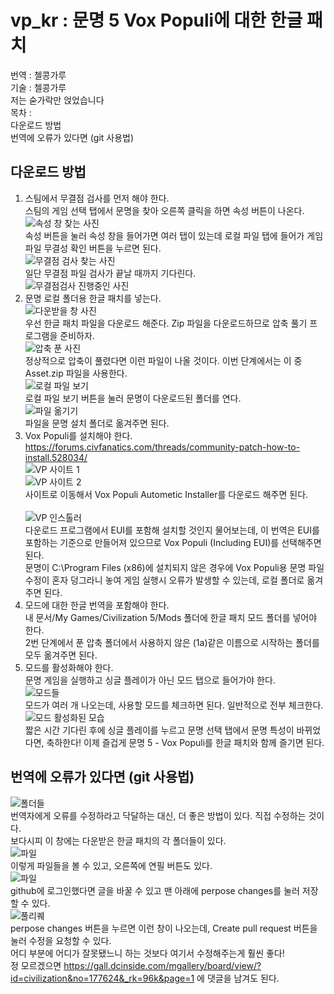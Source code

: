 # vp_kr : 문명 5 Vox Populi에 대한 한글 패치
번역 : 첼콩가루<br/>
기술 : 첼콩가루<br/>
저는 숟가락만 얹었습니다<br/>
목차 : <br/>
다운로드 방법 <br/>
번역에 오류가 있다면 (git 사용법) <br/>
## 다운로드 방법
1. 스팀에서 무결점 검사를 먼저 해야 한다. <br/>
스팀의 게임 선택 탭에서 문명을 찾아 오른쪽 클릭을 하면 속성 버튼이 나온다.<br/>
![속성 창 찾는 사진](https://img1.daumcdn.net/thumb/R1280x0/?scode=mtistory2&fname=https%3A%2F%2Fblog.kakaocdn.net%2Fdn%2FpXBZV%2FbtqP10vvnCf%2FKJFvsckxXkKe4U3fd0Roa0%2Fimg.png "왼쪽 게임 탭에서 문명 / 오른쪽 클릭 / 속성")<br/>
속성 버튼을 눌러 속성 창을 들어가면 여러 탭이 있는데 로컬 파일 탭에 들어가 게임 파일 무결성 확인 버튼을 누르면 된다.<br/>
![무결점 검사 찾는 사진](https://img1.daumcdn.net/thumb/R1280x0/?scode=mtistory2&fname=https%3A%2F%2Fblog.kakaocdn.net%2Fdn%2FwW6dx%2FbtqPTCXfppv%2F594fdwepKoWddyn7vm7wJ1%2Fimg.png "속성 탭에서 로컬 파일 / 게임 파일 무결성 확인")<br/>
일단 무결점 파일 검사가 끝날 때까지 기다린다.<br/>
![무결점검사 진행중인 사진](https://img1.daumcdn.net/thumb/R1280x0/?scode=mtistory2&fname=https%3A%2F%2Fblog.kakaocdn.net%2Fdn%2F222d0%2FbtqPYj3Ufgd%2FAlrVReFeBwssPiMQYq8ao1%2Fimg.png "문명 다운로드 설정")<br/>
2. 문명 로컬 폴더용 한글 패치를 넣는다. <br/>
![다운받을 창 사진](https://img1.daumcdn.net/thumb/R1280x0/?scode=mtistory2&fname=https%3A%2F%2Fblog.kakaocdn.net%2Fdn%2FGdK3M%2FbtqPPBY2j3M%2FuGorYgwcKe7o0kwuCKciT1%2Fimg.png "초록색 Code 버튼 / Downlload Zip") <br/>
우선 한글 패치 파일을 다운로드 해준다. Zip 파일을 다운로드하므로 압축 풀기 프로그램을 준비하자.<br/>
![압축 푼 사진](https://img1.daumcdn.net/thumb/R1280x0/?scode=mtistory2&fname=https%3A%2F%2Fblog.kakaocdn.net%2Fdn%2FbK0Njw%2FbtqPPBY2j5I%2FLjREoIYSqjD3zQrDKHocPK%2Fimg.png "압축을 푼 모습") <br/>
정상적으로 압축이 풀렸다면 이런 파일이 나올 것이다. 이번 단계에서는 이 중 Asset.zip 파일을 사용한다.<br/>
![로컬 파일 보기](https://img1.daumcdn.net/thumb/R1280x0/?scode=mtistory2&fname=https%3A%2F%2Fblog.kakaocdn.net%2Fdn%2FlMPNv%2FbtqP0ssgq3f%2F7YN6vTVzMqAf4YVYg71SSK%2Fimg.png "로컬 컨텐츠 파일 보기") <br/>
로컬 파일 보기 버튼을 눌러 문명이 다운로드된 폴더를 연다.<br/>
![파일 옮기기](https://img1.daumcdn.net/thumb/R1280x0/?scode=mtistory2&fname=https%3A%2F%2Fblog.kakaocdn.net%2Fdn%2FOscv7%2FbtqPWZkkyqq%2FfzZptYGuCaNs9vQbuqpBnk%2Fimg.png "Asset.zip 압축 푼 것을 로컬 폴더로 옮긴다")<br/>
파일을 문명 설치 폴더로 옮겨주면 된다.<br/>
3. Vox Populi를 설치해야 한다.<br/>
<https://forums.civfanatics.com/threads/community-patch-how-to-install.528034/><br/>
![VP 사이트 1](https://img1.daumcdn.net/thumb/R1280x0/?scode=mtistory2&fname=https%3A%2F%2Fblog.kakaocdn.net%2Fdn%2FdJfuRS%2FbtqP0sZ6Pq1%2FUUwQd8axhJqchKGCTTEAh1%2Fimg.png "사이트 메인")<br/>
![VP 사이트 2](https://img1.daumcdn.net/thumb/R1280x0/?scode=mtistory2&fname=https%3A%2F%2Fblog.kakaocdn.net%2Fdn%2FbQdoRK%2FbtqPTC3XXa6%2FpPYuMH19E6jtgiLmtHqOI0%2Fimg.png "다운로드 위치")<br/>
사이트로 이동해서 Vox Populi Autometic Installer를 다운로드 해주면 된다.<br/><br/>
![VP 인스톨러](https://img1.daumcdn.net/thumb/R1280x0/?scode=mtistory2&fname=https%3A%2F%2Fblog.kakaocdn.net%2Fdn%2Fdn71Oh%2FbtqPWYscDFv%2FT4tiU1W9Xq1jFzHAZcKh50%2Fimg.png "무조건 Include EUI 사용")<br/>
다운로드 프로그램에서 EUI를 포함해 설치할 것인지 물어보는데, 이 번역은 EUI를 포함하는 기준으로 만들어져 있으므로 Vox Populi (Including EUI)를 선택해주면 된다.<br/>
문명이 C:\Program Files (x86)에 설치되지 않은 경우에 Vox Populi용 문명 파일 수정이 혼자 덩그라니 놓여 게임 실행시 오류가 발생할 수 있는데, 로컬 폴더로 옮겨주면 된다. <br/>
4. 모드에 대한 한글 번역을 포함해야 한다.<br/>
내 문서/My Games/Civilization 5/Mods 폴더에 한글 패치 모드 폴더를 넣어야 한다. <br/>
2번 단계에서 푼 압축 폴더에서 사용하지 않은 (1a)같은 이름으로 시작하는 폴더를 모두 옮겨주면 된다.<br/>
5. 모드를 활성화해야 한다.<br/>
문명 게임을 실행하고 싱글 플레이가 아닌 모드 탭으로 들어가야 한다.<br/>
![모드들](https://img1.daumcdn.net/thumb/R1280x0/?scode=mtistory2&fname=https%3A%2F%2Fblog.kakaocdn.net%2Fdn%2FcjetKF%2FbtqPYSrrQHs%2F0KehS8PFIGBpZdtk5ARad1%2Fimg.png "지금까지 설치한 모드들이 한번에 나온다")<br/>
모드가 여러 개 나오는데, 사용할 모드를 체크하면 된다. 일반적으로 전부 체크한다.<br/>
![모드 활성화된 모습](https://img1.daumcdn.net/thumb/R1280x0/?scode=mtistory2&fname=https%3A%2F%2Fblog.kakaocdn.net%2Fdn%2FPHlo7%2FbtqPWZEBnyr%2FL6wckkEuSphmCl3sx9Izr1%2Fimg.png "문명 선택 창에서 특성과 고유 유닛, 고유 건물이 바뀌어 있다")<br/>
짧은 시간 기다린 후에 싱글 플레이를 누르고 문명 선택 탭에서 문명 특성이 바뀌었다면, 축하한다! 이제 즐겁게 문명 5 - Vox Populi를 한글 패치와 함께 즐기면 된다.<br/>
## 번역에 오류가 있다면 (git 사용법)
![폴더들](https://img1.daumcdn.net/thumb/R1280x0/?scode=mtistory2&fname=https%3A%2F%2Fblog.kakaocdn.net%2Fdn%2FGdK3M%2FbtqPPBY2j3M%2FuGorYgwcKe7o0kwuCKciT1%2Fimg.png "번역 폴더")<br/>
번역자에게 오류를 수정하라고 닥달하는 대신, 더 좋은 방법이 있다. 직접 수정하는 것이다.<br/>
보다시피 이 창에는 다운받은 한글 패치의 각 폴더들이 있다.<br/>
![파일](https://img1.daumcdn.net/thumb/R1280x0/?scode=mtistory2&fname=https%3A%2F%2Fblog.kakaocdn.net%2Fdn%2FbszUjW%2FbtqPPDbxtWS%2FHgyONRlTy2fxeOyOCT2Va1%2Fimg.png "대충 적당한 파일을 엶")<br/>
이렇게 파일들을 볼 수 있고, 오른쪽에 연필 버튼도 있다.<br/>
![파일](https://img1.daumcdn.net/thumb/R1280x0/?scode=mtistory2&fname=https%3A%2F%2Fblog.kakaocdn.net%2Fdn%2FcXH2l8%2FbtqP12tkcFe%2FFtgfldKRJg9jmH8mxJOTLK%2Fimg.png "연필 버튼 클릭하면")<br/>
github에 로그인했다면 글을 바꿀 수 있고 맨 아래에 perpose changes를 눌러 저장할 수 있다.<br/>
![풀리퀘](https://img1.daumcdn.net/thumb/R1280x0/?scode=mtistory2&fname=https%3A%2F%2Fblog.kakaocdn.net%2Fdn%2FUtLMu%2FbtqP0txWlyW%2FMtuwgPyoF6JQ8nFrSuJdnk%2Fimg.png "pull request를 눌러 수정 요청을 할 수 있다")<br/>
perpose changes 버튼을 누르면 이런 창이 나오는데, Create pull request 버튼을 눌러 수정을 요청할 수 있다.<br/>
어디 부분에 어디가 잘못됐느니 하는 것보다 여기서 수정해주는게 훨씬 좋다!<br/>
정 모르겠으면
<https://gall.dcinside.com/mgallery/board/view/?id=civilization&no=177624&_rk=96k&page=1>
에 댓글을 남겨도 된다.<br/>